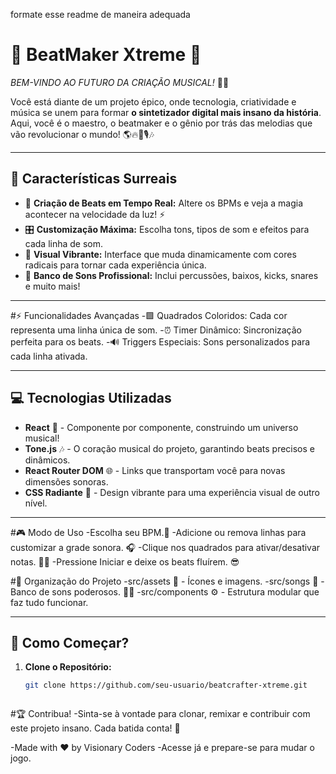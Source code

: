 formate esse readme de maneira adequada 

# 🎵 **BeatMaker Xtreme** 🎵  
_BEM-VINDO AO FUTURO DA CRIAÇÃO MUSICAL!_ 🎸✨

Você está diante de um projeto épico, onde tecnologia, criatividade e música se unem para formar **o sintetizador digital mais insano da história**. Aqui, você é o maestro, o beatmaker e o gênio por trás das melodias que vão revolucionar o mundo! 🌎🔥🎹🎙️🎶

---

## 🌟 **Características Surreais**
- 🎹 **Criação de Beats em Tempo Real:** Altere os BPMs e veja a magia acontecer na velocidade da luz! ⚡  
- 🎛️ **Customização Máxima:** Escolha tons, tipos de som e efeitos para cada linha de som.  
- 🎨 **Visual Vibrante:** Interface que muda dinamicamente com cores radicais para tornar cada experiência única.  
- 🥁 **Banco de Sons Profissional:** Inclui percussões, baixos, kicks, snares e muito mais!  

---

#⚡ Funcionalidades Avançadas
-🟩 Quadrados Coloridos: Cada cor representa uma linha única de som.
-⏰ Timer Dinâmico: Sincronização perfeita para os beats.
-🔊 Triggers Especiais: Sons personalizados para cada linha ativada.

---

## 💻 **Tecnologias Utilizadas**
- **React** 🚀 - Componente por componente, construindo um universo musical!  
- **Tone.js** 🎶 - O coração musical do projeto, garantindo beats precisos e dinâmicos.  
- **React Router DOM** 🌐 - Links que transportam você para novas dimensões sonoras.  
- **CSS Radiante** 🎨 - Design vibrante para uma experiência visual de outro nível.  

---

#🎮 Modo de Uso
-Escolha seu BPM.🎼
-Adicione ou remova linhas para customizar a grade sonora. 🎧
-Clique nos quadrados para ativar/desativar notas. 🗿🍷
-Pressione Iniciar e deixe os beats fluírem. 😎



 #📂 Organização do Projeto
-src/assets 📁 - Ícones e imagens.
-src/songs 🎵 - Banco de sons poderosos. 🗿🍷
-src/components ⚙️ - Estrutura modular que faz tudo funcionar.

---

## 🚀 **Como Começar?**
1. **Clone o Repositório:**  
   ```bash
   git clone https://github.com/seu-usuario/beatcrafter-xtreme.git



#🏆 Contribua!
-Sinta-se à vontade para clonar, remixar e contribuir com este projeto insano. Cada batida conta! 🤝

-Made with ❤️ by Visionary Coders
-Acesse já e prepare-se para mudar o jogo.
